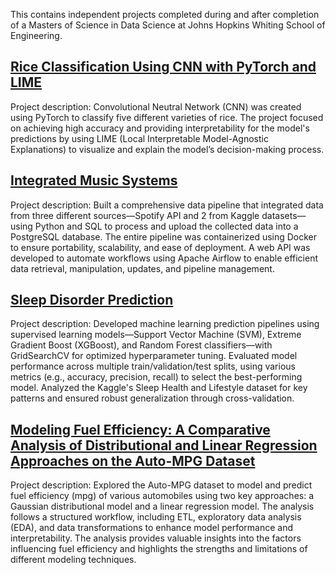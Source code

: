 This contains independent projects completed during and after completion of a Masters of Science in Data Science at Johns Hopkins Whiting School of Engineering.

## [Rice Classification Using CNN with PyTorch and LIME](https://github.com/mikaseel/projects/blob/main/portfolio/RiceCNNPyTorchLIME.ipynb)
Project description: Convolutional Neutral Network (CNN) was created using PyTorch to classify five different varieties of rice. The project focused on achieving high accuracy and providing interpretability for the model's predictions by using LIME (Local Interpretable Model-Agnostic Explanations) to visualize and explain the model’s decision-making process.

## [Integrated Music Systems](https://github.com/mikaseel/projects/tree/main/portfolio/music_docker)
Project description: Built a comprehensive data pipeline that integrated data from three different sources—Spotify API and 2 from Kaggle datasets—using Python and SQL to process and upload the collected data into a PostgreSQL database. The entire pipeline was containerized using Docker to ensure portability, scalability, and ease of deployment. A web API was developed to automate workflows using Apache Airflow to enable efficient data retrieval, manipulation, updates, and pipeline management.

## [Sleep Disorder Prediction](https://github.com/mikaseel/projects/blob/main/portfolio/Sleep%20Disorder%20Prediction.ipynb)
Project description: Developed machine learning prediction pipelines using supervised learning models—Support Vector Machine (SVM), Extreme Gradient Boost (XGBoost), and Random Forest classifiers—with GridSearchCV for optimized hyperparameter tuning. Evaluated model performance across multiple train/validation/test splits, using various metrics (e.g., accuracy, precision, recall) to select the best-performing model. Analyzed the Kaggle's Sleep Health and Lifestyle dataset for key patterns and ensured robust generalization through cross-validation.

## [Modeling Fuel Efficiency: A Comparative Analysis of Distributional and Linear Regression Approaches on the Auto-MPG Dataset](https://github.com/mikaseel/projects/blob/main/portfolio/ModelingFuelEfficiency.ipynb)
Project description: Explored the Auto-MPG dataset to model and predict fuel efficiency (mpg) of various automobiles using two key approaches: a Gaussian distributional model and a linear regression model. The analysis follows a structured workflow, including ETL, exploratory data analysis (EDA), and data transformations to enhance model performance and interpretability. The analysis provides valuable insights into the factors influencing fuel efficiency and highlights the strengths and limitations of different modeling techniques.
